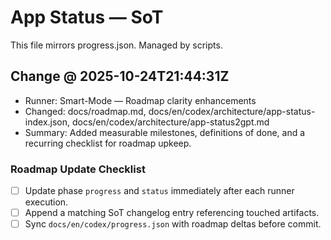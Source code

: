 # App Status — SoT

This file mirrors progress.json. Managed by scripts.

## Change @ 2025-10-24T21:44:31Z
- Runner: Smart-Mode — Roadmap clarity enhancements
- Changed: docs/roadmap.md, docs/en/codex/architecture/app-status-index.json, docs/en/codex/architecture/app-status2gpt.md
- Summary: Added measurable milestones, definitions of done, and a recurring checklist for roadmap upkeep.

### Roadmap Update Checklist
- [ ] Update phase `progress` and `status` immediately after each runner execution.
- [ ] Append a matching SoT changelog entry referencing touched artifacts.
- [ ] Sync `docs/en/codex/progress.json` with roadmap deltas before commit.
